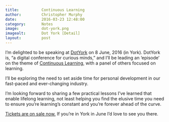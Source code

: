```yaml
---
title:			Continuous Learning
author:			Christopher Murphy
date:			2016-03-23 12:48:00
category: 		Notes
image:			dot-york.png
imagealt:		Dot York [Detail]
layout:			post
---
```



I’m delighted to be speaking at [DotYork][01] on 8 June, 2016 (in York). DotYork is, “a digital conference for curious minds,” and I’ll be leading an ‘episode’ on the theme of [Continuous Learning][02], with a panel of others focused on learning.

I’ll be exploring the need to set aside time for personal development in our fast-paced and ever-changing industry.

I’m looking forward to sharing a few practical lessons I’ve learned that enable lifelong learning, not least helping you find the elusive time you need to ensure you’re learning’s constant and you’re forever ahead of the curve.

[Tickets are on sale now.][03] If you’re in York in June I’d love to see you there.


[01]: http://dotyork.com/2016/ "DotYork"
[02]: http://dotyork.com/2016/continuous-learning "Continuous Learning"
[03]: https://ti.to/dotyork/2016 "Get a ticket."